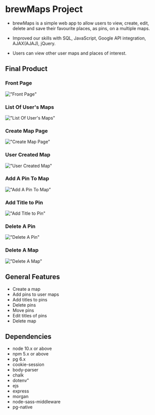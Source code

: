 # brewMaps Project

- brewMaps is a simple web app to allow users to view, create, edit, delete and save their favourite places, as pins, on a multiple maps.

- Improved our skills with SQL, JavaScript, Google API integration, AJAX(AJAJ), jQuery.

- Users can view other user maps and places of interest.

## Final Product

### Front Page

!["Front Page"](https://github.com/xendrip/brewMaps/blob/review/refactor/docs/brewMaps-front-page.png)

### List Of User's Maps

!["List Of User's Maps"](https://github.com/xendrip/brewMaps/blob/review/refactor/docs/brewMaps-UserMapsList.png)

### Create Map Page

!["Create Map Page"](https://github.com/xendrip/brewMaps/blob/review/refactor/docs/brewMaps-Create-Map.png)

### User Created Map

!["User Created Map"](https://github.com/xendrip/brewMaps/blob/review/refactor/docs/brewMaps-User-Created-map.png)

### Add A Pin To Map

!["Add A Pin To Map"](https://github.com/xendrip/brewMaps/blob/review/refactor/docs/brewMaps-addPin.png)

### Add Title to Pin

!["Add Title to Pin"](https://github.com/xendrip/brewMaps/blob/review/refactor/docs/brewMaps-Add-title-to-pin.png)

### Delete A Pin

!["Delete A Pin"](https://github.com/xendrip/brewMaps/blob/review/refactor/docs/brewMaps-DeletePin.png)

### Delete A Map

!["Delete A Map"](https://github.com/xendrip/brewMaps/blob/review/refactor/docs/brewMaps-DeleteMap.png)

## General Features

- Create a map
- Add pins to user maps
- Add titles to pins
- Delete pins
- Move pins
- Edit titles of pins
- Delete map

## Dependencies

- node 10.x or above
- npm 5.x or above
- pg 6.x
- cookie-session
- body-parser
- chalk
- dotenv"
- ejs
- express
- morgan
- node-sass-middleware
- pg-native
